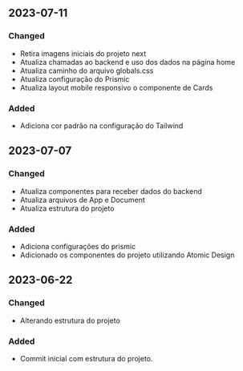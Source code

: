 ## 2023-07-11

### Changed

- Retira imagens iniciais do projeto next
- Atualiza chamadas ao backend e uso dos dados na página home
- Atualiza caminho do arquivo globals.css
- Atualiza configuração do Prismic
- Atualiza layout mobile responsivo o componente de Cards

### Added

- Adiciona cor padrão na configuração do Tailwind

## 2023-07-07

### Changed

- Atualiza componentes para receber dados do backend
- Atualiza arquivos de App e Document
- Atualiza estrutura do projeto

### Added

- Adiciona configurações do prismic
- Adicionado os componentes do projeto utilizando Atomic Design

## 2023-06-22

### Changed

- Alterando estrutura do projeto

### Added

- Commit inicial com estrutura do projeto.